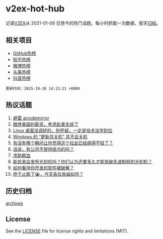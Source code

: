 # v2ex-hot-hub

 记录[V2EX](https://www.v2ex.com/)从 2021-01-06 日至今的热门话题。每小时抓取一次数据，按天[归档](archives)。
 
 ## 相关项目

- [GitHub热榜](https://github.com/snaildev/github-hot-hub)
- [知乎热榜](https://github.com/snaildev/zhihu-hot-hub)
- [微博热榜](https://github.com/snaildev/weibo-hot-hub)
- [头条热榜](https://github.com/snaildev/toutiao-hot-hub)
- [抖音热榜](https://github.com/snaildev/douyin-hot-hub)


 `更新时间：2025-10-18 14:13:21 +0800`

## 热议话题

1. [避雷 aicodemirror](https://www.v2ex.com/t/1166447)
1. [眼馋美国的薪资，考虑赴美生娃了](https://www.v2ex.com/t/1166423)
1. [Linux 桌面没调好的，别怀疑，一定是技术没学到位](https://www.v2ex.com/t/1166535)
1. [Windows 的 “更新并关机” 并不会关机](https://www.v2ex.com/t/1166429)
1. [有没有哪个瞬间让你觉得这个社会已经病得不轻了？](https://www.v2ex.com/t/1166430)
1. [话说，有公司不提供纸巾的吗？](https://www.v2ex.com/t/1166499)
1. [求助献血](https://www.v2ex.com/t/1166554)
1. [新凯来会发布光刻机吗？你们认为还要多久才能突破先进制程的光刻机？](https://www.v2ex.com/t/1166493)
1. [如何看待你开发的软件被破解？](https://www.v2ex.com/t/1166432)
1. [终于止跌了😭，今天各位收益如何？](https://www.v2ex.com/t/1166446)

## 历史归档

[archives](archives)

## License

See the [LICENSE](LICENSE) file for license rights and limitations (MIT).

